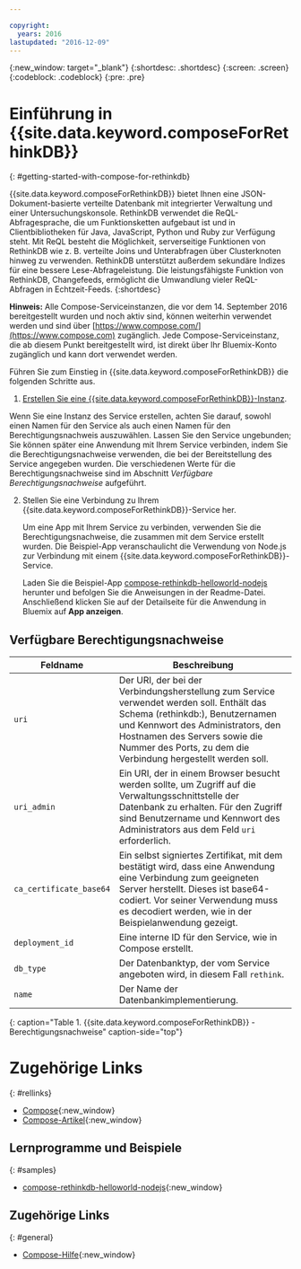 ```yaml
---

copyright:
  years: 2016
lastupdated: "2016-12-09"
---
```


{:new_window: target="_blank"}
{:shortdesc: .shortdesc}
{:screen: .screen}
{:codeblock: .codeblock}
{:pre: .pre}

# Einführung in {{site.data.keyword.composeForRethinkDB}}
{: #getting-started-with-compose-for-rethinkdb}

{{site.data.keyword.composeForRethinkDB}} bietet Ihnen eine JSON-Dokument-basierte verteilte Datenbank mit integrierter Verwaltung und einer Untersuchungskonsole. RethinkDB verwendet die ReQL-Abfragesprache, die um Funktionsketten aufgebaut ist und in Clientbibliotheken für Java, JavaScript, Python und Ruby zur Verfügung steht. Mit ReQL besteht die Möglichkeit, serverseitige Funktionen von RethinkDB wie z. B. verteilte Joins und Unterabfragen über Clusterknoten hinweg zu verwenden. RethinkDB unterstützt außerdem sekundäre Indizes für eine bessere Lese-Abfrageleistung. Die leistungsfähigste Funktion von RethinkDB, Changefeeds, ermöglicht die Umwandlung vieler ReQL-Abfragen in Echtzeit-Feeds.
{:shortdesc}

**Hinweis:** Alle Compose-Serviceinstanzen, die vor dem 14. September 2016 bereitgestellt wurden und noch aktiv sind, können weiterhin verwendet werden und sind über [https://www.compose.com/](https://www.compose.com) zugänglich. Jede Compose-Serviceinstanz, die ab diesem Punkt bereitgestellt wird, ist direkt über Ihr Bluemix-Konto zugänglich und kann dort verwendet werden.

Führen Sie zum Einstieg in {{site.data.keyword.composeForRethinkDB}} die folgenden Schritte aus.

1. [Erstellen Sie eine {{site.data.keyword.composeForRethinkDB}}-Instanz](https://console.ng.bluemix.net/catalog/services/compose-for-rethinkdb/).

  Wenn Sie eine Instanz des Service erstellen, achten Sie darauf, sowohl einen Namen für den Service als auch einen Namen für den Berechtigungsnachweis auszuwählen. Lassen Sie den Service ungebunden; Sie können später eine Anwendung mit Ihrem Service verbinden, indem Sie die Berechtigungsnachweise verwenden, die bei der Bereitstellung des Service angegeben wurden. Die verschiedenen Werte für die Berechtigungsnachweise sind im Abschnitt *Verfügbare Berechtigungsnachweise* aufgeführt.

2. Stellen Sie eine Verbindung zu Ihrem {{site.data.keyword.composeForRethinkDB}}-Service her.

   Um eine App mit Ihrem Service zu verbinden, verwenden Sie die Berechtigungsnachweise, die zusammen mit dem Service erstellt wurden. Die Beispiel-App veranschaulicht die Verwendung von Node.js zur Verbindung mit einem {{site.data.keyword.composeForRethinkDB}}-Service.

   Laden Sie die Beispiel-App [compose-rethinkdb-helloworld-nodejs](https://github.com/IBM-Bluemix/compose-rethinkdb-helloworld-nodejs) herunter und befolgen Sie die Anweisungen in der Readme-Datei. Anschließend klicken Sie auf der Detailseite für die Anwendung in Bluemix auf **App anzeigen**.

## Verfügbare Berechtigungsnachweise

Feldname|Beschreibung
----------|-----------
`uri`|Der URI, der bei der Verbindungsherstellung zum Service verwendet werden soll. Enthält das Schema (rethinkdb:), Benutzernamen und Kennwort des Administrators, den Hostnamen des Servers sowie die Nummer des Ports, zu dem die Verbindung hergestellt werden soll.
`uri_admin`|Ein URI, der in einem Browser besucht werden sollte, um Zugriff auf die Verwaltungsschnittstelle der Datenbank zu erhalten. Für den Zugriff sind Benutzername und Kennwort des Administrators aus dem Feld `uri` erforderlich.
`ca_certificate_base64`|Ein selbst signiertes Zertifikat, mit dem bestätigt wird, dass eine Anwendung eine Verbindung zum geeigneten Server herstellt. Dieses ist base64-codiert. Vor seiner Verwendung muss es decodiert werden, wie in der Beispielanwendung gezeigt.
`deployment_id`|Eine interne ID für den Service, wie in Compose erstellt.
`db_type`|Der Datenbanktyp, der vom Service angeboten wird, in diesem Fall `rethink`.
`name`|Der Name der Datenbankimplementierung.
{: caption="Table 1. {{site.data.keyword.composeForRethinkDB}} - Berechtigungsnachweise" caption-side="top"}

# Zugehörige Links
{: #rellinks}

* [Compose](https://www.compose.com){:new_window}
* [Compose-Artikel](https://www.compose.com/articles/){:new_window}

## Lernprogramme und Beispiele
{: #samples}
* [compose-rethinkdb-helloworld-nodejs](https://github.com/IBM-Bluemix/compose-rethinkdb-helloworld-nodejs){:new_window}

## Zugehörige Links
{: #general}
* [Compose-Hilfe](https://help.compose.com/docs){:new_window}

